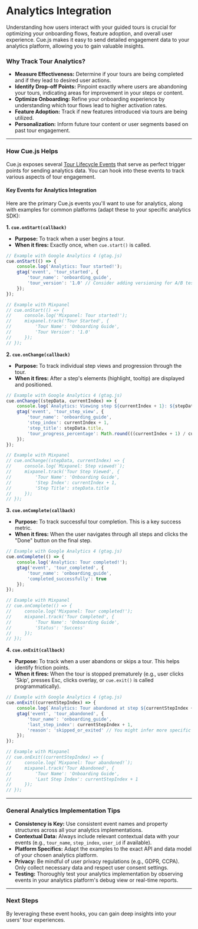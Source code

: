 # Analytics Integration

Understanding how users interact with your guided tours is crucial for optimizing your onboarding flows, feature adoption, and overall user experience. Cue.js makes it easy to send detailed engagement data to your analytics platform, allowing you to gain valuable insights.

### Why Track Tour Analytics?

* **Measure Effectiveness:** Determine if your tours are being completed and if they lead to desired user actions.
* **Identify Drop-off Points:** Pinpoint exactly where users are abandoning your tours, indicating areas for improvement in your steps or content.
* **Optimize Onboarding:** Refine your onboarding experience by understanding which tour flows lead to higher activation rates.
* **Feature Adoption:** Track if new features introduced via tours are being utilized.
* **Personalization:** Inform future tour content or user segments based on past tour engagement.

***

### How Cue.js Helps

Cue.js exposes several [Tour Lifecycle Events](https://www.google.com/search?q=tour-lifecycle-events.md) that serve as perfect trigger points for sending analytics data. You can hook into these events to track various aspects of tour engagement.

#### Key Events for Analytics Integration

Here are the primary Cue.js events you'll want to use for analytics, along with examples for common platforms (adapt these to your specific analytics SDK):

**1. `cue.onStart(callback)`**

* **Purpose:** To track when a user begins a tour.
* **When it fires:** Exactly once, when `cue.start()` is called.

```javascript
// Example with Google Analytics 4 (gtag.js)
cue.onStart(() => {
    console.log('Analytics: Tour started!');
    gtag('event', 'tour_started', {
        'tour_name': 'onboarding_guide',
        'tour_version': '1.0' // Consider adding versioning for A/B tests or updates
    });
});

// Example with Mixpanel
// cue.onStart(() => {
//     console.log('Mixpanel: Tour started!');
//     mixpanel.track('Tour Started', {
//         'Tour Name': 'Onboarding Guide',
//         'Tour Version': '1.0'
//     });
// });
```

**2. `cue.onChange(callback)`**

* **Purpose:** To track individual step views and progression through the tour.
* **When it fires:** After a step's elements (highlight, tooltip) are displayed and positioned.

```javascript
// Example with Google Analytics 4 (gtag.js)
cue.onChange((stepData, currentIndex) => {
    console.log(`Analytics: Viewing step ${currentIndex + 1}: ${stepData.title}`);
    gtag('event', 'tour_step_view', {
        'tour_name': 'onboarding_guide',
        'step_index': currentIndex + 1,
        'step_title': stepData.title,
        'tour_progress_percentage': Math.round(((currentIndex + 1) / cue.steps.length) * 100)
    });
});

// Example with Mixpanel
// cue.onChange((stepData, currentIndex) => {
//     console.log(`Mixpanel: Step viewed!`);
//     mixpanel.track('Tour Step Viewed', {
//         'Tour Name': 'Onboarding Guide',
//         'Step Index': currentIndex + 1,
//         'Step Title': stepData.title
//     });
// });
```

**3. `cue.onComplete(callback)`**

* **Purpose:** To track successful tour completion. This is a key success metric.
* **When it fires:** When the user navigates through all steps and clicks the "Done" button on the final step.

```javascript
// Example with Google Analytics 4 (gtag.js)
cue.onComplete(() => {
    console.log('Analytics: Tour completed!');
    gtag('event', 'tour_completed', {
        'tour_name': 'onboarding_guide',
        'completed_successfully': true
    });
});

// Example with Mixpanel
// cue.onComplete(() => {
//     console.log('Mixpanel: Tour completed!');
//     mixpanel.track('Tour Completed', {
//         'Tour Name': 'Onboarding Guide',
//         'Status': 'Success'
//     });
// });
```

**4. `cue.onExit(callback)`**

* **Purpose:** To track when a user abandons or skips a tour. This helps identify friction points.
* **When it fires:** When the tour is stopped prematurely (e.g., user clicks 'Skip', presses Esc, clicks overlay, or `cue.exit()` is called programmatically).

```javascript
// Example with Google Analytics 4 (gtag.js)
cue.onExit((currentStepIndex) => {
    console.log(`Analytics: Tour abandoned at step ${currentStepIndex + 1}.`);
    gtag('event', 'tour_abandoned', {
        'tour_name': 'onboarding_guide',
        'last_step_index': currentStepIndex + 1,
        'reason': 'skipped_or_exited' // You might infer more specific reasons if possible
    });
});

// Example with Mixpanel
// cue.onExit((currentStepIndex) => {
//     console.log(`Mixpanel: Tour abandoned!`);
//     mixpanel.track('Tour Abandoned', {
//         'Tour Name': 'Onboarding Guide',
//         'Last Step Index': currentStepIndex + 1
//     });
// });
```

***

### General Analytics Implementation Tips

* **Consistency is Key:** Use consistent event names and property structures across all your analytics implementations.
* **Contextual Data:** Always include relevant contextual data with your events (e.g., `tour_name`, `step_index`, `user_id` if available).
* **Platform Specifics:** Adapt the examples to the exact API and data model of your chosen analytics platform.
* **Privacy:** Be mindful of user privacy regulations (e.g., GDPR, CCPA). Only collect necessary data and respect user consent settings.
* **Testing:** Thoroughly test your analytics implementation by observing events in your analytics platform's debug view or real-time reports.

***

### Next Steps

By leveraging these event hooks, you can gain deep insights into your users' tour experiences.
